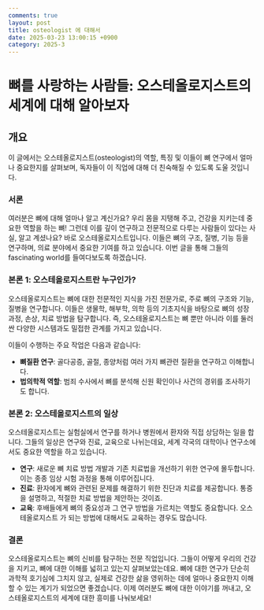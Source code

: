 ```yaml
---
comments: true
layout: post
title: osteologist 에 대해서
date: 2025-03-23 13:00:15 +0900
category: 2025-3
---
```


# 뼈를 사랑하는 사람들: 오스테올로지스트의 세계에 대해 알아보자

## 개요
이 글에서는 오스테올로지스트(osteologist)의 역할, 특징 및 이들이 뼈 연구에서 얼마나 중요한지를 살펴보며, 독자들이 이 직업에 대해 더 친숙해질 수 있도록 도울 것입니다.

### 서론
여러분은 뼈에 대해 얼마나 알고 계신가요? 우리 몸을 지탱해 주고, 건강을 지키는데 중요한 역할을 하는 뼈! 그런데 이를 깊이 연구하고 전문적으로 다루는 사람들이 있다는 사실, 알고 계셨나요? 바로 오스테올로지스트입니다. 이들은 뼈의 구조, 질병, 기능 등을 연구하며, 의료 분야에서 중요한 기여를 하고 있습니다. 이번 글을 통해 그들의 fascinating world를 들여다보도록 하겠습니다.

### 본론 1: 오스테올로지스트란 누구인가?
오스테올로지스트는 뼈에 대한 전문적인 지식을 가진 전문가로, 주로 뼈의 구조와 기능, 질병을 연구합니다. 이들은 생물학, 해부학, 의학 등의 기초지식을 바탕으로 뼈의 성장 과정, 손상, 치료 방법을 탐구합니다. 즉, 오스테올로지스트는 뼈 뿐만 아니라 이를 둘러싼 다양한 시스템과도 밀접한 관계를 가지고 있습니다. 

이들이 수행하는 주요 작업은 다음과 같습니다:
- **뼈질환 연구**: 골다공증, 골절, 종양처럼 여러 가지 뼈관련 질환을 연구하고 이해합니다.
- **법의학적 역할**: 범죄 수사에서 뼈를 분석해 신원 확인이나 사건의 경위를 조사하기도 합니다.

### 본론 2: 오스테올로지스트의 일상
오스테올로지스트는 실험실에서 연구를 하거나 병원에서 환자와 직접 상담하는 일을 합니다. 그들의 일상은 연구와 진료, 교육으로 나뉘는데요, 세계 각국의 대학이나 연구소에서도 중요한 역할을 하고 있습니다.

- **연구**: 새로운 뼈 치료 방법 개발과 기존 치료법을 개선하기 위한 연구에 몰두합니다. 이는 종종 임상 시험 과정을 통해 이루어집니다.
- **진료**: 환자에게 뼈와 관련된 문제를 해결하기 위한 진단과 치료를 제공합니다. 통증을 설명하고, 적절한 치료 방법을 제안하는 것이죠.
- **교육**: 후배들에게 뼈의 중요성과 그 연구 방법을 가르치는 역할도 중요합니다. 오스테올로지스트 가 되는 방법에 대해서도 교육하는 경우도 많습니다.

### 결론
오스테올로지스트는 뼈의 신비를 탐구하는 전문 직업입니다. 그들이 어떻게 우리의 건강을 지키고, 뼈에 대한 이해를 넓히고 있는지 살펴보았는데요. 뼈에 대한 연구가 단순히 과학적 호기심에 그치지 않고, 실제로 건강한 삶을 영위하는 데에 얼마나 중요한지 이해할 수 있는 계기가 되었으면 좋겠습니다. 이제 여러분도 뼈에 대한 이야기를 꺼내고, 오스테올로지스트의 세계에 대한 흥미를 나눠보세요!
